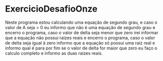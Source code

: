 # ExercicioDesafioOnze
Neste programa estou calculando uma equação de segundo grau, e caso o valor de A seja = 0 eu informo que não é uma equação de segundo grau e encerro o programa, caso 
o valor de delta seja menor que zero irei informar que a equação não possui raizes reais e encerro o programa, caso o valor de delta seja igual à zero informo que a 
equação só possui uma raiz real e informo qual é para por fim se o valor de delta for maior que zero eu faço o calculo completo e informo as duas raizes reais.
